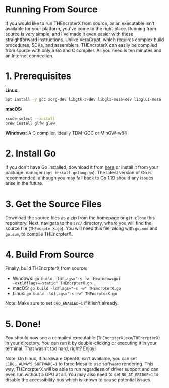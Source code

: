 # Running From Source
If you would like to run THEncrpterX from source, or an executable isn't available for your platform, you've come to the right place. Running from source is very simple, and I've made it even easier with these straightforward instructions. Unlike VeraCrypt, which requires complex build procedures, SDKs, and assemblers, THEncrpterX can easily be compiled from source with only a Go and C compiler. All you need is ten minutes and an Internet connection.

# 1. Prerequisites
**Linux:**
```bash
apt install -y gcc xorg-dev libgtk-3-dev libgl1-mesa-dev libglu1-mesa
```
**macOS:**
```bash
xcode-select --install
brew install glfw glew
```
**Windows:** A C compiler, ideally TDM-GCC or MinGW-w64

# 2. Install Go
If you don't have Go installed, download it from <a href="https://go.dev/dl/">here</a> or install it from your package manager (`apt install golang-go`). The latest version of Go is recommended, although you may fall back to Go 1.19 should any issues arise in the future.

# 3. Get the Source Files
Download the source files as a zip from the homepage or `git clone` this repository. Next, navigate to the `src/` directory, where you will find the source file (`THEncrpterX.go`). You will need this file, along with `go.mod` and `go.sum`, to compile THEncrpterX.

# 4. Build From Source
Finally, build THEncrpterX from source:
- Windows: <code>go build -ldflags="-s -w -H=windowsgui -extldflags=-static" THEncrpterX.go</code>
- macOS: <code>go build -ldflags="-s -w" THEncrpterX.go</code>
- Linux: <code>go build -ldflags="-s -w" THEncrpterX.go</code>

Note: Make sure to set `CGO_ENABLED=1` if it isn't already.

# 5. Done!
You should now see a compiled executable (`THEncrpterX.exe`/`THEncrpterX`) in your directory. You can run it by double-clicking or executing it in your terminal. That wasn't too hard, right? Enjoy!

Note: On Linux, if hardware OpenGL isn't available, you can set `LIBGL_ALWAYS_SOFTWARE=1` to force Mesa to use software rendering. This way, THEncrpterX will be able to run regardless of driver support and can even run without a GPU at all. You may also need to set `NO_AT_BRIDGE=1` to disable the accessibility bus which is known to cause potential issues.
